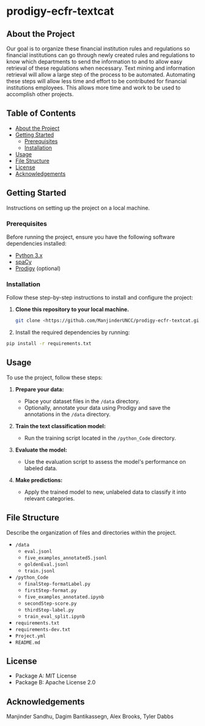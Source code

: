# prodigy-ecfr-textcat

## About the Project

Our goal is to organize these financial institution rules and regulations so financial institutions  can go through newly created rules and regulations to know which departments to send the information to and to allow easy retrieval of these regulations when necessary. Text mining and information retrieval will allow a large step of the process to be automated. Automating these steps will allow less time and effort to be contributed for financial institutions employees. This allows more time and work to be used to accomplish other projects.

## Table of Contents

- [About the Project](#about-the-project)
- [Getting Started](#getting-started)
  - [Prerequisites](#prerequisites)
  - [Installation](#installation)
- [Usage](#usage)
- [File Structure](#file-structure)
- [License](#license)
- [Acknowledgements](#acknowledgements)

## Getting Started

Instructions on setting up the project on a local machine.

### Prerequisites

Before running the project, ensure you have the following software dependencies installed:
- [Python 3.x](https://www.python.org/downloads/)
- [spaCy](https://spacy.io/usage)
- [Prodigy](https://prodi.gy/docs/) (optional)

### Installation

Follow these step-by-step instructions to install and configure the project:

1. **Clone this repository to your local machine.**
   ```bash
   git clone <https://github.com/ManjinderUNCC/prodigy-ecfr-textcat.git>
2. Install the required dependencies by running:
```bash
pip install -r requirements.txt
```

## Usage

To use the project, follow these steps:

1. **Prepare your data:**
   - Place your dataset files in the `/data` directory.
   - Optionally, annotate your data using Prodigy and save the annotations in the `/data` directory.

2. **Train the text classification model:**
   - Run the training script located in the `/python_Code` directory.

3. **Evaluate the model:**
   - Use the evaluation script to assess the model's performance on labeled data.

4. **Make predictions:**
   - Apply the trained model to new, unlabeled data to classify it into relevant categories.


## File Structure

Describe the organization of files and directories within the project.

- `/data`
  - `eval.jsonl`
  - `five_examples_annotated5.jsonl`
  - `goldenEval.jsonl`
  - `train.jsonl`
- `/python_Code`
  - `finalStep-formatLabel.py`
  - `firstStep-format.py`
  - `five_examples_annotated.ipynb`
  - `secondStep-score.py`
  - `thirdStep-label.py`
  - `train_eval_split.ipynb`
- `requirements.txt`
- `requirements-dev.txt`
- `Project.yml`
- `README.md`

## License

- Package A: MIT License
- Package B: Apache License 2.0

## Acknowledgements

Manjinder Sandhu, Dagim Bantikassegn, Alex Brooks, Tyler Dabbs

